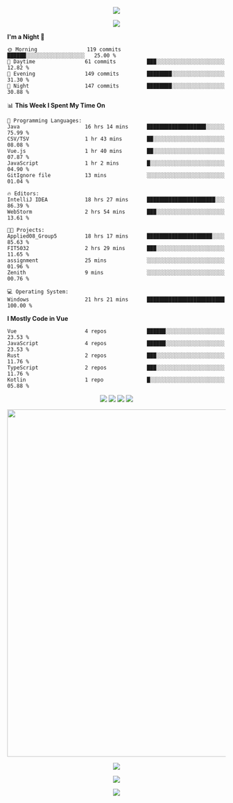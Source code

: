 <!-- https://github.com/kyechan99/capsule-render -->
<p align="center">
<img src="https://capsule-render.vercel.app/api?type=waving&color=timeGradient&height=300&&section=header&text=HELLO%20THERE!&fontSize=90&fontAlign=50&fontAlignY=30&desc=I%20am%20KinLeoapple!&descAlign=50&descSize=30&descAlignY=60&animation=twinkling" />
</p>

<!-- https://github.com/DenverCoder1/readme-typing-svg -->
<p align="center">
<img src="https://readme-typing-svg.demolab.com?font=Orbitron&size=25&pause=1000&center=true&vCenter=true&random=false&width=600&lines=I+am+super+obsessed+with+programming!;Well+...+Maybe+not+..." />
</p>

<!-- https://github.com/anmol098/waka-readme-stats -->
<!--START_SECTION:waka-->
**I'm a Night 🦉** 

```text
🌞 Morning                119 commits         ██████░░░░░░░░░░░░░░░░░░░   25.00 % 
🌆 Daytime                61 commits          ███░░░░░░░░░░░░░░░░░░░░░░   12.82 % 
🌃 Evening                149 commits         ████████░░░░░░░░░░░░░░░░░   31.30 % 
🌙 Night                  147 commits         ████████░░░░░░░░░░░░░░░░░   30.88 % 
```


📊 **This Week I Spent My Time On** 

```text
💬 Programming Languages: 
Java                     16 hrs 14 mins      ███████████████████░░░░░░   75.99 % 
CSV/TSV                  1 hr 43 mins        ██░░░░░░░░░░░░░░░░░░░░░░░   08.08 % 
Vue.js                   1 hr 40 mins        ██░░░░░░░░░░░░░░░░░░░░░░░   07.87 % 
JavaScript               1 hr 2 mins         █░░░░░░░░░░░░░░░░░░░░░░░░   04.90 % 
GitIgnore file           13 mins             ░░░░░░░░░░░░░░░░░░░░░░░░░   01.04 % 

🔥 Editors: 
IntelliJ IDEA            18 hrs 27 mins      ██████████████████████░░░   86.39 % 
WebStorm                 2 hrs 54 mins       ███░░░░░░░░░░░░░░░░░░░░░░   13.61 % 

🐱‍💻 Projects: 
Applied08_Group5         18 hrs 17 mins      █████████████████████░░░░   85.63 % 
FIT5032                  2 hrs 29 mins       ███░░░░░░░░░░░░░░░░░░░░░░   11.65 % 
assignment               25 mins             ░░░░░░░░░░░░░░░░░░░░░░░░░   01.96 % 
Zenith                   9 mins              ░░░░░░░░░░░░░░░░░░░░░░░░░   00.76 % 

💻 Operating System: 
Windows                  21 hrs 21 mins      █████████████████████████   100.00 % 
```

**I Mostly Code in Vue** 

```text
Vue                      4 repos             ██████░░░░░░░░░░░░░░░░░░░   23.53 % 
JavaScript               4 repos             ██████░░░░░░░░░░░░░░░░░░░   23.53 % 
Rust                     2 repos             ███░░░░░░░░░░░░░░░░░░░░░░   11.76 % 
TypeScript               2 repos             ███░░░░░░░░░░░░░░░░░░░░░░   11.76 % 
Kotlin                   1 repo              █░░░░░░░░░░░░░░░░░░░░░░░░   05.88 % 
```




<!--END_SECTION:waka-->

<!-- https://github.com/badges/shields -->
<p align="center">
<a href="https://github.com/KinLeoapple"><img src="https://img.shields.io/badge/GitHub-KinLeoapple-blue?logo=github" /></a>
<a href="https://space.bilibili.com/77531961"><img src="https://img.shields.io/badge/哔哩哔哩-巷陌雨季-pink?logo=bilibili" /></a>
<img src="https://img.shields.io/badge/QQ-996711203-green?logo=tencentqq" />
<!-- https://github.com/antonkomarev/github-profile-views-counter -->
<img src="https://komarev.com/ghpvc/?username=KinLeoapple&abbreviated=true&color=yellow" />
</p>

<!-- https://github.com/Ashutosh00710/github-readme-activity-graph -->
<p align="center">
  <img width="800" src="https://github-readme-activity-graph.vercel.app/graph?username=Kinleoapple&theme=github-compact&hide_border=true&area=true" />
</p>

<p align="center">
<img align="center" src="https://github-readme-stats.vercel.app/api/top-langs/?username=Kinleoapple&theme=transparent&hide_border=true&layout=donut-vertical&langs_count=6" />
</p>

<p align="center">
  <a href="https://skillicons.dev">
    <img src="https://skillicons.dev/icons?i=electron,flutter,go,html,java,js,kotlin,ktor,mongodb,py,react,vue,spring,sqlite,mysql" />
  </a>
</p>

<!-- https://github.com/kyechan99/capsule-render -->
<p align="center">
<img src="https://capsule-render.vercel.app/api?type=waving&color=timeGradient&height=300&&section=footer&text=THE%20END!&fontSize=90&fontAlign=50&fontAlignY=70&desc=Enjoy%20your%20journey%20of%20coding!&descAlign=50&descSize=30&descAlignY=40&animation=twinkling" />
</p>
